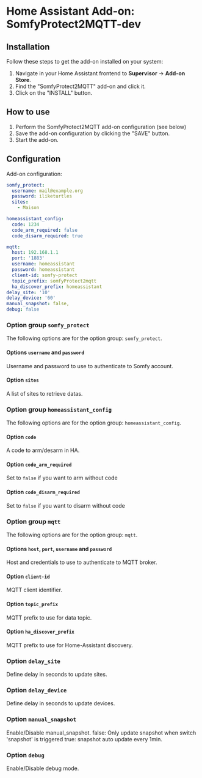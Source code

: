 # Home Assistant Add-on: SomfyProtect2MQTT-dev

## Installation

Follow these steps to get the add-on installed on your system:

1. Navigate in your Home Assistant frontend to **Supervisor** -> **Add-on Store**.
2. Find the "SomfyProtect2MQTT" add-on and click it.
3. Click on the "INSTALL" button.

## How to use

1. Perform the SomfyProtect2MQTT add-on configuration (see below)
2. Save the add-on configuration by clicking the "SAVE" button.
3. Start the add-on.

## Configuration

Add-on configuration:

```yaml
somfy_protect:
  username: mail@example.org
  password: iliketurtles
  sites:
    - Maison

homeassistant_config:
  code: 1234
  code_arm_required: false
  code_disarm_required: true

mqtt:
  host: 192.168.1.1
  port: '1883'
  username: homeassistant
  password: homeassistant
  client-id: somfy-protect
  topic_prefix: somfyProtect2mqtt
  ha_discover_prefix: homeassistant
delay_site: '10'
delay_device: '60'
manual_snapshot: false,
debug: false
```
### Option group `somfy_protect`

The following options are for the option group: `somfy_protect`.

#### Options `username` and `password`

Username and password to use to authenticate to Somfy account.

#### Option `sites`

A list of sites to retrieve datas.

### Option group `homeassistant_config`

The following options are for the option group: `homeassistant_config`.

#### Option `code`

A code to arm/desarm in HA.

#### Option `code_arm_required`

Set to `false` if you want to arm without code

#### Option `code_disarm_required`

Set to `false` if you want to disarm without code

### Option group `mqtt`

The following options are for the option group: `mqtt`.

#### Options `host`, `port`, `username` and `password`

Host and credentials to use to authenticate to MQTT broker.

#### Option `client-id`

MQTT client identifier.

#### Option `topic_prefix`

MQTT prefix to use for data topic.

#### Option `ha_discover_prefix`

MQTT prefix to use for Home-Assistant discovery.

### Option `delay_site`

Define delay in seconds to update sites.

### Option `delay_device`

Define delay in seconds to update devices.

### Option `manual_snapshot`

Enable/Disable manual_snapshot.
false: Only update snapshot when switch 'snapshot' is triggered
true: snapshot auto update every 1min.

### Option `debug`

Enable/Disable debug mode.
